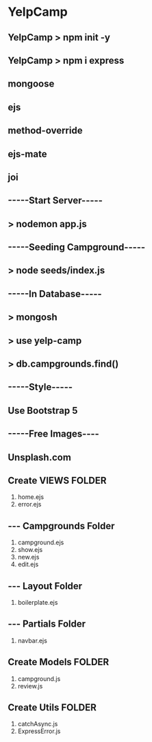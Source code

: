 # YelpCamp

## YelpCamp > npm init -y
## YelpCamp > npm i express 
##                  mongoose 
##                  ejs 
##                  method-override
##                  ejs-mate
##                  joi

## -----Start Server-----
## > nodemon app.js
## -----Seeding Campground-----
## > node seeds/index.js
## -----In Database-----
## > mongosh
## > use yelp-camp
## > db.campgrounds.find()
## -----Style-----
## Use Bootstrap 5
## -----Free Images----
## Unsplash.com

## Create VIEWS FOLDER
1. home.ejs
2. error.ejs
## --- Campgrounds Folder
1. campground.ejs
2. show.ejs
3. new.ejs
4. edit.ejs
## --- Layout Folder
1. boilerplate.ejs
## --- Partials Folder
1. navbar.ejs

## Create Models FOLDER
1. campground.js
2. review.js

## Create Utils FOLDER
1. catchAsync.js
2. ExpressError.js
